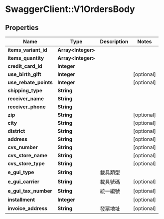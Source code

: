 # SwaggerClient::V1OrdersBody

## Properties
Name | Type | Description | Notes
------------ | ------------- | ------------- | -------------
**items_variant_id** | **Array&lt;Integer&gt;** |  | 
**items_quantity** | **Array&lt;Integer&gt;** |  | 
**credit_card_id** | **Integer** |  | 
**use_birth_gift** | **Integer** |  | [optional] 
**use_rebate_points** | **Integer** |  | [optional] 
**shipping_type** | **String** |  | 
**receiver_name** | **String** |  | 
**receiver_phone** | **String** |  | 
**zip** | **String** |  | [optional] 
**city** | **String** |  | [optional] 
**district** | **String** |  | [optional] 
**address** | **String** |  | [optional] 
**cvs_number** | **String** |  | [optional] 
**cvs_store_name** | **String** |  | [optional] 
**cvs_store_type** | **String** |  | [optional] 
**e_gui_type** | **String** | 載具類型 | 
**e_gui_carrier** | **String** | 載具號碼 | [optional] 
**e_gui_tax_number** | **String** | 統一編號 | [optional] 
**installment** | **Integer** |  | [optional] 
**invoice_address** | **String** | 發票地址 | [optional] 

